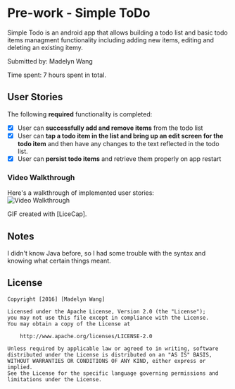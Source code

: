# Pre-work - Simple ToDo

Simple Todo is an android app that allows building a todo list and basic todo items managment functionality including adding new items, editing and deleting an existing itemy.

Submitted by: Madelyn Wang

Time spent: 7 hours spent in total.

## User Stories

The following **required** functionality is completed:

* [X] User can **successfully add and remove items** from the todo list
* [X] User can **tap a todo item in the list and bring up an edit screen for the todo item** and then have any changes to the text reflected in the todo list.
* [X] User can **persist todo items** and retrieve them properly on app restart

### Video Walkthrough

Here's a walkthrough of implemented user stories:</br>
<img src='http://i.imgur.com/dtUBoBr.gif' title='Video Walkthrough' width='' alt='Video Walkthrough' />

GIF created with [LiceCap].

## Notes

I didn't know Java before, so I had some trouble with the syntax and knowing what certain things meant.

## License

    Copyright [2016] [Madelyn Wang]

    Licensed under the Apache License, Version 2.0 (the "License");
    you may not use this file except in compliance with the License.
    You may obtain a copy of the License at

        http://www.apache.org/licenses/LICENSE-2.0

    Unless required by applicable law or agreed to in writing, software
    distributed under the License is distributed on an "AS IS" BASIS,
    WITHOUT WARRANTIES OR CONDITIONS OF ANY KIND, either express or implied.
    See the License for the specific language governing permissions and
    limitations under the License.
